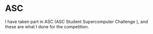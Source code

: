 # ASC
I have taken part in ASC  (ASC Student Supercomputer Challenge ), and these are what I done for the competition.
